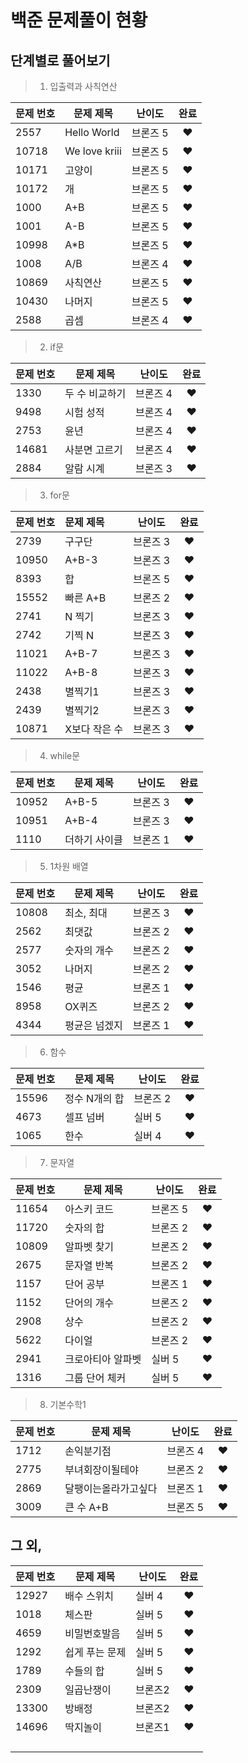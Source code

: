 # 백준 문제풀이 현황



## 단계별로 풀어보기

> 1. 입출력과 사칙연산

| 문제 번호 | 문제 제목     | 난이도   | 완료 |
| --------- | ------------- | -------- | :--: |
| 2557      | Hello World   | 브론즈 5 |  ♥   |
| 10718     | We love kriii | 브론즈 5 |  ♥   |
| 10171     | 고양이        | 브론즈 5 |  ♥   |
| 10172     | 개            | 브론즈 5 |  ♥   |
| 1000      | A+B           | 브론즈 5 |  ♥   |
| 1001      | A-B           | 브론즈 5 |  ♥   |
| 10998     | A*B           | 브론즈 5 |  ♥   |
| 1008      | A/B           | 브론즈 4 |  ♥   |
| 10869     | 사칙연산      | 브론즈 5 |  ♥   |
| 10430     | 나머지        | 브론즈 5 |  ♥   |
| 2588      | 곱셈          | 브론즈 4 |  ♥   |



> 2. if문

| 문제 번호 | 문제 제목      | 난이도   | 완료 |
| --------- | -------------- | -------- | :--: |
| 1330      | 두 수 비교하기 | 브론즈 4 |  ♥   |
| 9498      | 시험 성적      | 브론즈 4 |  ♥   |
| 2753      | 윤년           | 브론즈 4 |  ♥   |
| 14681     | 사분면 고르기  | 브론즈 4 |  ♥   |
| 2884      | 알람 시계      | 브론즈 3 |  ♥   |



> 3. for문

| 문제 번호 | 문제 제목     | 난이도   | 완료 |
| --------- | :------------ | -------- | :--: |
| 2739      | 구구단        | 브론즈 3 |  ♥   |
| 10950     | A+B-3         | 브론즈 3 |  ♥   |
| 8393      | 합            | 브론즈 5 |  ♥   |
| 15552     | 빠른 A+B      | 브론즈 2 |  ♥   |
| 2741      | N 찍기        | 브론즈 3 |  ♥   |
| 2742      | 기찍 N        | 브론즈 3 |  ♥   |
| 11021     | A+B-7         | 브론즈 3 |  ♥   |
| 11022     | A+B-8         | 브론즈 3 |  ♥   |
| 2438      | 별찍기1       | 브론즈 3 |  ♥   |
| 2439      | 별찍기2       | 브론즈 3 |  ♥   |
| 10871     | X보다 작은 수 | 브론즈 3 |  ♥   |



> 4. while문

| 문제 번호 | 문제 제목     | 난이도   | 완료 |
| --------- | ------------- | -------- | :--: |
| 10952     | A+B-5         | 브론즈 3 |  ♥   |
| 10951     | A+B-4         | 브론즈 3 |  ♥   |
| 1110      | 더하기 사이클 | 브론즈 1 |  ♥   |



> 5. 1차원 배열

| 문제 번호 | 문제 제목     | 난이도   | 완료 |
| --------- | ------------- | -------- | :--: |
| 10808     | 최소, 최대    | 브론즈 3 |  ♥   |
| 2562      | 최댓값        | 브론즈 2 |  ♥   |
| 2577      | 숫자의 개수   | 브론즈 2 |  ♥   |
| 3052      | 나머지        | 브론즈 2 |  ♥   |
| 1546      | 평균          | 브론즈 1 |  ♥   |
| 8958      | OX퀴즈        | 브론즈 2 |  ♥   |
| 4344      | 평균은 넘겠지 | 브론즈 1 |  ♥   |



> 6. 함수

| 문제 번호 | 문제 제목     | 난이도   | 완료 |
| --------- | ------------- | -------- | :--: |
| 15596     | 정수 N개의 합 | 브론즈 2 |  ♥   |
| 4673      | 셀프 넘버     | 실버 5   |  ♥   |
| 1065      | 한수          | 실버 4   |  ♥   |



> 7. 문자열

| 문제 번호 | 문제 제목         | 난이도   | 완료 |
| --------- | ----------------- | -------- | :--: |
| 11654     | 아스키 코드       | 브론즈 5 |  ♥   |
| 11720     | 숫자의 합         | 브론즈 2 |  ♥   |
| 10809     | 알파벳 찾기       | 브론즈 2 |  ♥   |
| 2675      | 문자열 반복       | 브론즈 2 |  ♥   |
| 1157      | 단어 공부         | 브론즈 1 |  ♥   |
| 1152      | 단어의 개수       | 브론즈 2 |  ♥   |
| 2908      | 상수              | 브론즈 2 |  ♥   |
| 5622      | 다이얼            | 브론즈 2 |  ♥   |
| 2941      | 크로아티아 알파벳 | 실버 5   |  ♥   |
| 1316      | 그룹 단어 체커    | 실버 5   |  ♥   |



> 8. 기본수학1

| 문제 번호 | 문제 제목            | 난이도   | 완료 |
| --------- | -------------------- | -------- | :--: |
| 1712      | 손익분기점           | 브론즈 4 |  ♥   |
| 2775      | 부녀회장이될테야     | 브론즈 2 |  ♥   |
| 2869      | 달팽이는올라가고싶다 | 브론즈 1 |  ♥   |
| 3009      | 큰 수 A+B            | 브론즈 5 |  ♥   |





## 그 외, 

| 문제 번호 | 문제 제목      | 난이도  | 완료 |
| --------- | -------------- | ------- | :--: |
| 12927     | 배수 스위치    | 실버 4  |  ♥   |
| 1018      | 체스판         | 실버 5  |  ♥   |
| 4659      | 비밀번호발음   | 실버 5  |  ♥   |
| 1292      | 쉽게 푸는 문제 | 실버 5  |  ♥   |
| 1789      | 수들의 합      | 실버 5  |  ♥   |
| 2309      | 일곱난쟁이     | 브론즈2 |  ♥   |
| 13300     | 방배정         | 브론즈2 |  ♥   |
| 14696     | 딱지놀이       | 브론즈1 |  ♥   |
|           |                |         |      |
|           |                |         |      |
|           |                |         |      |
|           |                |         |      |

